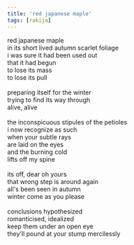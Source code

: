 ```yaml
---
title: 'red japanese maple'
tags: [rakija]
---
```

red japanese maple \
in its short lived autumn scarlet foliage\
i was sure it had been used out\
that it had begun \
to lose its mass \
to lose its pull\
\
preparing itself for the winter\
trying to find its way through\
alive, alive\
\
the inconspicuous stipules of the petioles\
i now recognize as such\
when your subtle rays\
are laid on the eyes\
and the burning cold\
lifts off my spine\
\
its off, dear oh yours\
that wrong step is around again\
all's been seen in autumn\
winter come as you please\
\
conclusions hypothesized\
romanticised, idealized\
keep them under an open eye\
they'll pound at your stump mercilessly
